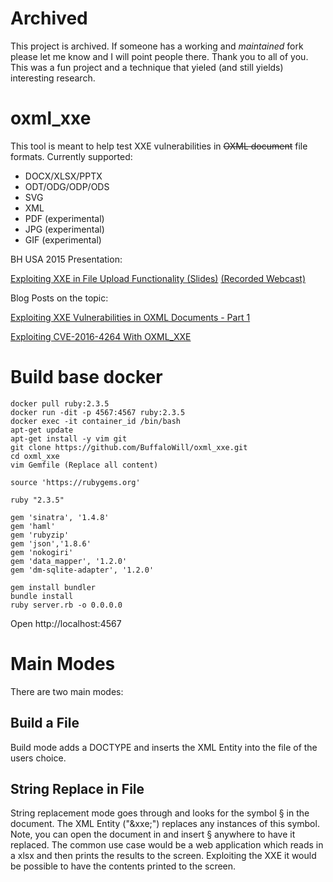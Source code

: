 # Archived

This project is archived. If someone has a working and _maintained_ fork please let me know and I will point people there. Thank you to all of you. This was a fun project and a technique that yieled (and still yields) interesting research. 

# oxml_xxe
This tool is meant to help test XXE vulnerabilities in ~~OXML document~~ file formats. Currently supported:

- DOCX/XLSX/PPTX
- ODT/ODG/ODP/ODS
- SVG
- XML
- PDF (experimental)
- JPG (experimental)
- GIF (experimental)

BH USA 2015 Presentation:

[Exploiting XXE in File Upload Functionality (Slides)](http://oxmlxxe.github.io/reveal.js/slides.html#/) [(Recorded Webcast)](https://www.blackhat.com/html/webcast/11192015-exploiting-xml-entity-vulnerabilities-in-file-parsing-functionality.html)

Blog Posts on the topic:

[Exploiting XXE Vulnerabilities in OXML Documents - Part 1](http://www.silentrobots.com/blog/2015/03/04/oxml_xxe/)

[Exploiting CVE-2016-4264 With OXML_XXE](https://www.silentrobots.com/blog/2016/10/02/exploiting-cve-2016-4264-with-oxml-xxe/)

# Build base docker

```
docker pull ruby:2.3.5
docker run -dit -p 4567:4567 ruby:2.3.5
docker exec -it container_id /bin/bash
apt-get update
apt-get install -y vim git
git clone https://github.com/BuffaloWill/oxml_xxe.git
cd oxml_xxe
vim Gemfile (Replace all content)
```
```
source 'https://rubygems.org'

ruby "2.3.5"

gem 'sinatra', '1.4.8'
gem 'haml'
gem 'rubyzip'
gem 'json','1.8.6' 
gem 'nokogiri'
gem 'data_mapper', '1.2.0'
gem 'dm-sqlite-adapter', '1.2.0'
```
```
gem install bundler
bundle install
ruby server.rb -o 0.0.0.0
```
Open http://localhost:4567

# Main Modes

There are two main modes:

## Build a File

Build mode adds a DOCTYPE and inserts the XML Entity into the file of the users choice.

## String Replace in File

String replacement mode goes through and looks for the symbol § in the document. The XML Entity ("&xxe;") replaces any instances of this symbol. Note, you can open the document in and insert § anywhere to have it replaced. The common use case would be a web application which reads in a xlsx and then prints the results to the screen. Exploiting the XXE it would be possible to have the contents printed to the screen.

